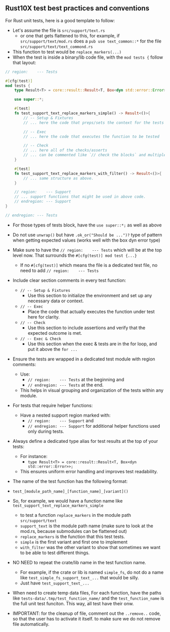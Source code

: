 ## Rust10X test best practices and conventions

For Rust unit tests, here is a good template to follow:

- Let's assume the file is `src/support/text.rs`
    - or one that gets flattened to this, for example, if `src/support/text/mod.rs` does a `pub use text_common::*` for the file `src/support/text/text_commond.rs`
- This function to test would be `replace_markers(...)`
- When the test is inside a binary/lib code file, with the `mod tests {` follow that layout:

```rust
// region:    --- Tests

#[cfg(test)]
mod tests {
	type Result<T> = core::result::Result<T, Box<dyn std::error::Error>>; // For tests.

    use super::*;

    #[test]
	fn test_support_text_replace_markers_simple() -> Result<()>{
        // -- Setup & Fixtures
        // ... here the code that preps/sets the context for the tests

        // -- Exec
        // ... here the code that executes the function to be tested

        // -- Check
        // ... here all of the checks/asserts
        // ... can be commented like `// check the blocks` and multiple lines below
    }

    #[test]
	fn test_support_text_replace_markers_with_filter() -> Result<()>{
        // ... same structure as above.
    }

    // region:    --- Support
    // ... support functions that might be used in above code. 
    // endregion: --- Support
}

// endregion: --- Tests

```

- For those types of tests block, have the `use super::*;` as well as above
- Do not use `unwrap()` but have `.ok_or("Should be ...")?` type of pattern when getting expected values (works well with the box dyn error type)
- Make sure to have the `// region:    --- Tests` which will be at the top level now. That surrounds the `#[cfg(test)] mod test {...}`
    - If no `#[cfg(test)]` which means the file is a dedicated test file, no need to add `// region:    --- Tests`

- Include clear section comments in every test function:
  - `// -- Setup & Fixtures`
    - Use this section to initialize the environment and set up any necessary data or context.
  - `// -- Exec`
    - Place the code that actually executes the function under test here for clarity.
  - `// -- Check`
    - Use this section to include assertions and verify that the expected outcome is met.
  - `// -- Exec & Check`
    - Use this section when the exec & tests are in the for loop, and put it above the `for ...`

- Ensure the tests are wrapped in a dedicated test module with region comments:
  
  - Use:
    - `// region:    --- Tests` at the beginning and
    - `// endregion: --- Tests` at the end.
  - This helps in visual grouping and organization of the tests within any module.

- For tests that require helper functions:
  
  - Have a nested support region marked with:
    - `// region:    --- Support` and
    - `// endregion: --- Support` for additional helper functions used only during tests.

- Always define a dedicated type alias for test results at the top of your tests:
  - For instance:
    - `type Result<T> = core::result::Result<T, Box<dyn std::error::Error>>;`
  - This ensures uniform error handling and improves test readability.


- The name of the test function has the following format:
- `test_[module_path_name]_[function_name]_[variant]()`
- So, for example, we would have a function name like `test_support_text_replace_markers_simple`
    - to test a function `replace_markers` in the module path `src/support/text`
    - `support_text` is the module path name (make sure to look at the mod.rs, because submodules can be flattened out)
    - `replace_markers` is the function that this test tests.
    - `simple` is the first variant and first one to implement
    - `with_filter` was the other variant to show that sometimes we want to be able to test different things.
- NO NEED to repeat the crate/lib name in the test function name.
    - For example, if the crate or lib is named `simple_fs`, do not do a name like `test_simple_fs_support_text_...` that would be silly.
    - Just have `test_support_text_...`

- When need to create temp data files, For each function, have the paths like  `tests-data/.tmp/test_function_name/` and the `test_function_name` is the full unit test funciton. This way, all test have their onw. 
- IMPORTANT: for the cleanup of file, comment out the `..remove..` code, so that the user has to activate it itself. to make sure we do not remove file automatically. 